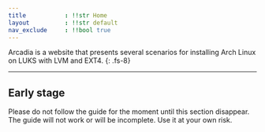 ```yaml
---
title           : !!str Home
layout          : !!str default
nav_exclude     : !!bool true
---
```


Arcadia is a website that presents several scenarios for installing Arch Linux on LUKS with LVM and EXT4.
{: .fs-8}

---

## Early stage
Please do not follow the guide for the moment until this section disappear. The guide will not work or will be incomplete. Use it at your own risk.
